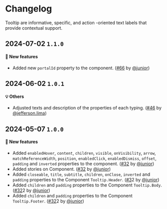 # Changelog

Tooltip are informative, specific, and action -oriented text labels that provide contextual support.

## 2024-07-02 `1.1.0`

#### 🎉 New features

- Added new `portalId` property to the component. ([#66](https://git.rarolabs.com.br/frontend/rarui/-/merge_requests/66) by [@junior](https://git.rarolabs.com.br/junior))

## 2024-06-02 `1.0.1`

#### 💡 Others

- Adjusted texts and description of the properties of each typing. ([#46](https://git.rarolabs.com.br/frontend/rarui/-/merge_requests/46) by [@jefferson.lima](https://git.rarolabs.com.br/jefferson.lima))

## 2024-05-07 `1.0.0`

#### 🎉 New features

- Added `enabledHover`, `content`, `children`, `visible`, `onVisibility`, `arrow`, `matchReferenceWidth`, `position`, `enabledClick`, `enabledDismiss`, `offset`, `padding` and `inverted` properties to the component. ([#32](https://git.rarolabs.com.br/frontend/rarui/-/merge_requests/32) by [@junior](https://git.rarolabs.com.br/junior))
- Added stories on Component. ([#32](https://git.rarolabs.com.br/frontend/rarui/-/merge_requests/32) by [@junior](https://git.rarolabs.com.br/junior))
- Added `closeable`, `title`, `subtitle`, `children`, `onClose`, `inverted` and `padding` properties to the Component `Tooltip.Header`. ([#3](https://git.rarolabs.com.br/frontend/rarui/-/merge_requests/3)2 by [@junior](https://git.rarolabs.com.br/junior))
- Added `children` and `padding` properties to the Component `Tooltip.Body`. ([#32](https://git.rarolabs.com.br/frontend/rarui/-/merge_requests/32)2 by [@junior](https://git.rarolabs.com.br/junior))
- Added `children` and `padding` properties to the Component `Tooltip.Footer`. ([#32](https://git.rarolabs.com.br/frontend/rarui/-/merge_requests/32)2 by [@junior](https://git.rarolabs.com.br/junior))

<!-- #### 🛠 Breaking changes -->

<!-- #### 📚 3rd party library updates -->

<!-- #### 🎉 New features -->

<!-- #### 🐛 Bug fixes -->

<!-- #### 💡 Others -->
